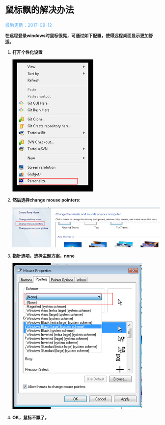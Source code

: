 # 鼠标飘的解决办法<a name="ZH-CN_TOPIC_0192207966"></a>

<span style="color:rgb(100,180,246);font-size:11pt">最后更新：2017-08-12</span>

**在远程登录windows时鼠标很晃，可通过如下配置，使得远程桌面显示更加舒适。**

1. **打开个性化设置**

    ![](images/zh-cn_image_0192208030.png)

2. **然后选择change mouse pointers:**

    ![](images/zh-cn_image_0192208032.png)

3. **指针选项，选择主题方案，none**

    ![](images/zh-cn_image_0192208034.png)

4. **OK，鼠标不飘了。**

